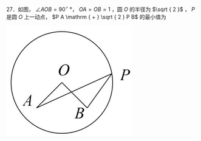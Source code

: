 27．如图， $\angle A O B { = } 9 0 ^ { \circ }$ °， $O A { = } O B { = } 1$ ，圆 $O$ 的半径为 $\sqrt { 2 }$ ， $P$ 是圆 $O$ 上一动点， $P A \mathrm { + } \sqrt { 2 } P B$ 的最小值为

![](<../../qs_image_DB/专题2-5_最值模型之阿氏圆与胡不归（解析版）/c9b623d52051384f4e19ffe557d67c842c0020ec91f463fc2c134d5ca6d211ed.jpg>)
